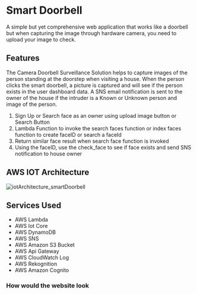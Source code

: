 # Smart Doorbell
A simple but yet comprehensive web application that works like a doorbell but when capturing the image through hardware camera,  you need to upload your image to check.

## Features 
The Camera Doorbell Surveillance Solution helps to capture  images of the person standing at the doorstep when visiting a house. When the person clicks the smart doorbell, a picture is captured and will see if the person exists in the user dashboard data. A SNS email notification is sent to the owner of the house if the intruder is a Known or Unknown person and image of the person.

1. Sign Up  or Search face as an owner using upload image button or Search Button 
2. Lambda Function to invoke the search faces function or index faces function to create faceID or search a faceId
3. Return similar face result when search face function is invoked
4. Using the faceID, use the check_face to see if face exists and send SNS notification to house owner

## AWS IOT Architecture

![iotArchitecture_smartDoorbell](https://user-images.githubusercontent.com/94510297/161058234-5ae4a04f-1c2e-4b98-95db-4e362e435363.png)

## Services Used
- AWS Lambda
- AWS Iot Core
- AWS DynamoDB
- AWS SNS
- AWS Amazon S3 Bucket
- AWS Api Gateway
- AWS CloudWatch Log
- AWS Rekognition 
- AWS Amazon Cognito

### How would the website look
